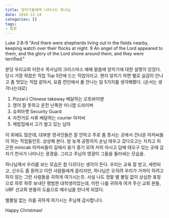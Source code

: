 ```yaml
---
title: 양치기들에게 나타나신 하나님
date: 2016-12-24
categories: []
tags:
- 말씀
---
```

Luke 2:8-9 "And there were shepherds living out in the fields nearby, keeping watch over their flocks at night. 9 An angel of the Lord appeared to them, and the glory of the Lord shone around them, and they were terrified."

분당 우리교회 이찬수 목사님의 크리스마스 예배 말씀에 양치기에 대한 설명이 있었다. 당시 가장 하찮은 직업 Top 5안에 드는 직업이라고. 왠지 양치기 하면 별로 실감이 안나고 좀 멋있는 직업 같아서, 요즘 런던에서 폼 안나는 일 5가지를 생각해봤다. (순서는 생각나는대로)

1. Pizza나 Chinese takeway 배달하는 오토바이맨
2. 영어 잘 못하고 운전 난폭한 미니캡 드라이버
3. 슈퍼마켓 Security Guard
4. 자전거로 서류 배달하는 courier 아저씨
5. 케밥집에서 고기 썰고 있는 남자

이 외에도 많은데, 대부분 영국인들은 잘 안하고 주로 좀 못사는 곳에서 건너온 아저씨들이 하는 직업들인듯. 상상해 본다. 밤 늦게 공항끼지 손님 태우고 갔다오고는 지치고 피곤한 minicab 아저씨들이 길에서 옹기 종기 모여 커피 마시고 담배 태오구 있는 곳에 갑자기 천사가 나타나는 광경을. 그리고 주님의 영광이 그들을 둘러싸는 모습을.

하나님께서 우리를 보는 모습은 참 다르다는 생각이 든다. 우리는 교육 잘 받고, 세련되고, 신수도 좀 훤하고 이런 사람들에게 끌리지만, 하나님은 오히려 우리가 가까이 하려고 하지 않는 그런 사람들을 귀하게 여기시는듯. 사실 나도 정말 별 볼일 없이 상심한 표정으로 하루 하루 보내던 평범한 대학생이었는데, 이런 나를 귀하게 여겨 주신 교회 분들, UBF 선교회 분들의 도움으로 예수님을 만나게 되었다.

별볼일 없는 자를 귀하게 여기시는 주님께 감사합니다.

Happy Christmas!
